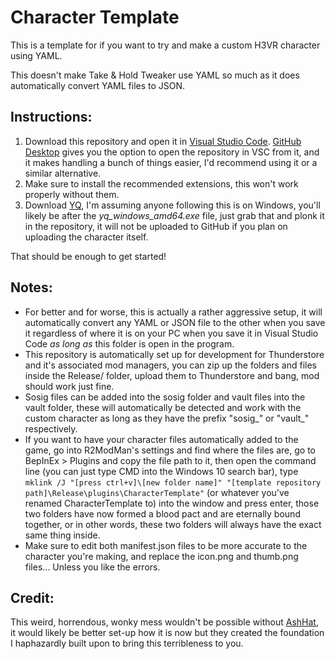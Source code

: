 # Character Template
This is a template for if you want to try and make a custom H3VR character using YAML.

This doesn't make Take & Hold Tweaker use YAML so much as it does automatically convert YAML files to JSON.

## Instructions:
1. Download this repository and open it in [Visual Studio Code](https://code.visualstudio.com/).
  [GitHub Desktop]() gives you the option to open the repository in VSC from it, and it makes handling a bunch of things easier, I'd recommend using it or a similar alternative.
2. Make sure to install the recommended extensions, this won't work properly without them.
3. Download [YQ](https://github.com/mikefarah/yq/releases), I'm assuming anyone following this is on Windows, you'll likely be after the *yq_windows_amd64.exe* file, just grab that and plonk it in the repository, it will not be uploaded to GitHub if you plan on uploading the character itself.

That should be enough to get started!

## Notes:
- For better and for worse, this is actually a rather aggressive setup, it will automatically convert any YAML or JSON file to the other when you save it regardless of where it is on your PC when you save it in Visual Studio Code *as long as* this folder is open in the program.
- This repository is automatically set up for development for Thunderstore and it's associated mod managers, you can zip up the folders and files inside the Release/ folder, upload them to Thunderstore and bang, mod should work just fine.
- Sosig files can be added into the sosig folder and vault files into the vault folder, these will automatically be detected and work with the custom character as long as they have the prefix "sosig_" or "vault_" respectively.
- If you want to have your character files automatically added to the game, go into R2ModMan's settings and find where the files are, go to BepInEx > Plugins and copy the file path to it, then open the command line (you can just type CMD into the Windows 10 search bar), type `mklink /J "[press ctrl+v]\[new folder name]" "[template repository path]\Release\plugins\CharacterTemplate"` (or whatever you've renamed CharacterTemplate to) into the window and press enter, those two folders have now formed a blood pact and are eternally bound together, or in other words, these two folders will always have the exact same thing inside.
- Make sure to edit both manifest.json files to be more accurate to the character you're making, and replace the icon.png and thumb.png files... Unless you like the errors.

## Credit:
This weird, horrendous, wonky mess wouldn't be possible without [AshHat](https://github.com/ash-hat/), it would likely be better set-up how it is now but they created the foundation I haphazardly built upon to bring this terribleness to you.